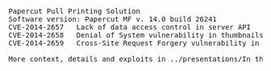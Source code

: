 <pre>Papercut Pull Printing Solution
Software version: Papercut MF v. 14.0 build 26241
CVE-2014-2657	Lack of data access control in server API
CVE-2014-2658	Denial of System vulnerability in thumbnails functionality
CVE-2014-2659	Cross-Site Request Forgery vulnerability in integration with Google

More context, details and exploits in ../presentations/In the middle of printers - (in)security of pull printing solutions/HITB-Kaluzny_final.pdf

</pre>
